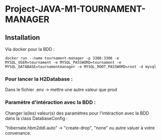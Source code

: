 # Project-JAVA-M1-TOURNAMENT-MANAGER

## Installation

Via docker pour la BDD :
```
docker run --name tournament-manager -p 3306:3306 -e MYSQL_USER=tournament -e MYSQL_PASSWORD=tournament -e MYSQL_DATABASE=tournamentmanager -e MYSQL_ROOT_PASSWORD=root -d mysql
```

### Pour lancer la H2Database :
Dans le fichier .env -> mettre une autre valeur que prod

### Paramètre d'intéraction avec la BDD :
Changer la(les) valeur(s) des paramètres pour l'intéraction avec la BDD dans la class DatabaseConfig :

"hibernate.hbm2ddl.auto" -> "create-drop", "none" ou autre valuer à votre convenance.